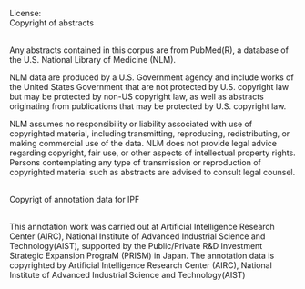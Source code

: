 License:<br>
Copyright of abstracts<br><br>

Any abstracts contained in this corpus are from PubMed(R), a database of the U.S. National Library of Medicine (NLM).<br>

NLM data are produced by a U.S. Government agency and include works of the United States Government that are not protected by U.S. copyright law but may be protected by non-US copyright law, as well as abstracts originating from publications that may be protected by U.S. copyright law.<br>

NLM assumes no responsibility or liability associated with use of copyrighted material, including transmitting, reproducing, redistributing, or making commercial use of the data. NLM does not provide legal advice regarding copyright, fair use, or other aspects of intellectual property rights. Persons contemplating any type of transmission or reproduction of copyrighted material such as abstracts are advised to consult legal counsel.<br><br>

Copyrigt of annotation data for IPF<br><br>

This annotation work was carried out at Artificial Intelligence Research Center (AIRC), National Institute of Advanced Industrial Science and Technology(AIST), supported by the Public/Private R&D Investment Strategic Expansion PrograM (PRISM) in Japan. The annotation data is copyrighted by Artificial Intelligence Research Center (AIRC), National Institute of Advanced Industrial Science and Technology(AIST)<br>
